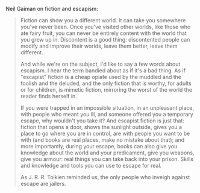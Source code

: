  Neil Gaiman on fiction and escapism:

>Fiction can show you a different world. It can take you somewhere you've never been. Once you've visited other worlds, like those who ate fairy fruit, you can never be entirely content with the world that you grew up in. Discontent is a good thing: discontented people can modify and improve their worlds, leave them better, leave them different.  
>  
>And while we're on the subject, I'd like to say a few words about escapism. I hear the term bandied about as if it's a bad thing. As if "escapist" fiction is a cheap opiate used by the muddled and the foolish and the deluded, and the only fiction that is worthy, for adults or for children, is mimetic fiction, mirroring the worst of the world the reader finds herself in.  
>  
>If you were trapped in an impossible situation, in an unpleasant place, with people who meant you ill, and someone offered you a temporary escape, why wouldn't you take it? And escapist fiction is just that: fiction that opens a door, shows the sunlight outside, gives you a place to go where you are in control, are with people you want to be with (and books are real places, make no mistake about that); and more importantly, during your escape, books can also give you knowledge about the world and your predicament, give you weapons, give you armour: real things you can take back into your prison. Skills and knowledge and tools you can use to escape for real.  
>  
>As J. R. R. Tolkien reminded us, the only people who inveigh against escape are jailers. 